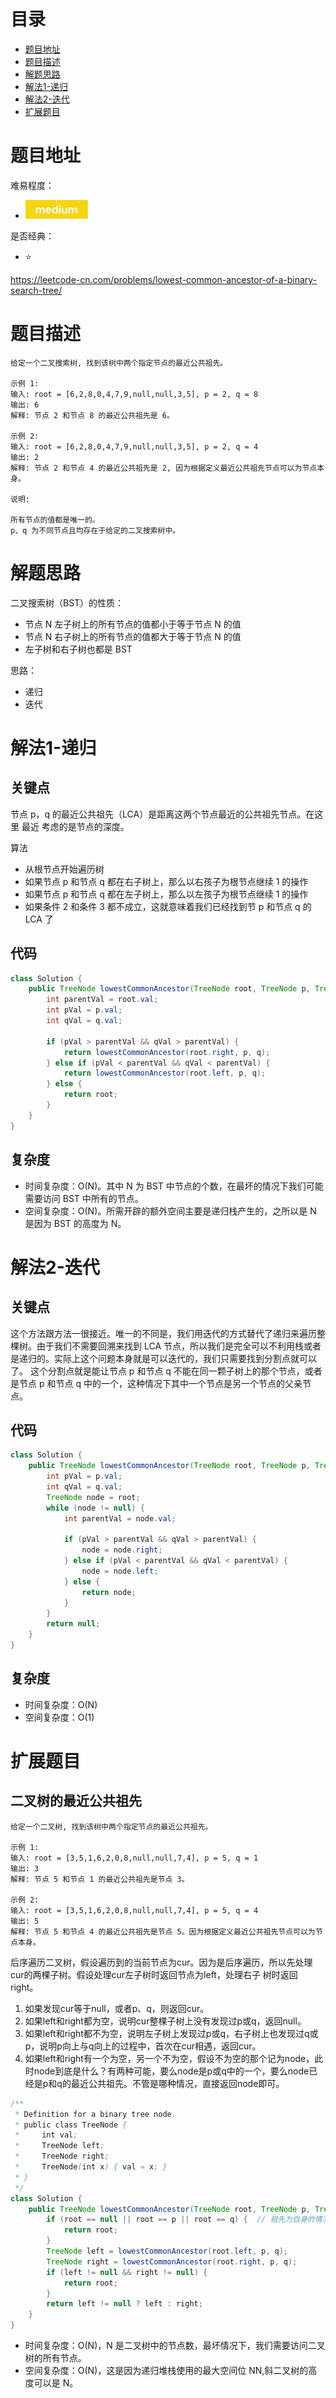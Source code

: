 # 目录
* [题目地址](#题目地址)
* [题目描述](#题目描述)
* [解题思路](#解题思路)
* [解法1-递归](#解法1-递归)
* [解法2-迭代](#解法2-迭代)
* [扩展题目](#扩展题目)



# 题目地址
难易程度：
- ![medium.jpg](../.images/medium.jpg)

是否经典：
- ⭐️

https://leetcode-cn.com/problems/lowest-common-ancestor-of-a-binary-search-tree/

# 题目描述
```$xslt
给定一个二叉搜索树, 找到该树中两个指定节点的最近公共祖先。

示例 1:
输入: root = [6,2,8,0,4,7,9,null,null,3,5], p = 2, q = 8
输出: 6 
解释: 节点 2 和节点 8 的最近公共祖先是 6。

示例 2:
输入: root = [6,2,8,0,4,7,9,null,null,3,5], p = 2, q = 4
输出: 2
解释: 节点 2 和节点 4 的最近公共祖先是 2, 因为根据定义最近公共祖先节点可以为节点本身。
 
说明:

所有节点的值都是唯一的。
p、q 为不同节点且均存在于给定的二叉搜索树中。
```

# 解题思路
二叉搜索树（BST）的性质：
- 节点 N 左子树上的所有节点的值都小于等于节点 N 的值
- 节点 N 右子树上的所有节点的值都大于等于节点 N 的值
- 左子树和右子树也都是 BST

思路：
- 递归
- 迭代

# 解法1-递归
## 关键点
节点 p，q 的最近公共祖先（LCA）是距离这两个节点最近的公共祖先节点。在这里 最近 考虑的是节点的深度。

算法
- 从根节点开始遍历树
- 如果节点 p 和节点 q 都在右子树上，那么以右孩子为根节点继续 1 的操作
- 如果节点 p 和节点 q 都在左子树上，那么以左孩子为根节点继续 1 的操作
- 如果条件 2 和条件 3 都不成立，这就意味着我们已经找到节 p 和节点 q 的 LCA 了

## 代码
```Java
class Solution {
    public TreeNode lowestCommonAncestor(TreeNode root, TreeNode p, TreeNode q) {
        int parentVal = root.val;
        int pVal = p.val;
        int qVal = q.val;

        if (pVal > parentVal && qVal > parentVal) {
            return lowestCommonAncestor(root.right, p, q);
        } else if (pVal < parentVal && qVal < parentVal) {
            return lowestCommonAncestor(root.left, p, q);
        } else {
            return root;
        }
    }
}
```


## 复杂度
- 时间复杂度：O(N)。其中 N 为 BST 中节点的个数，在最坏的情况下我们可能需要访问 BST 中所有的节点。
- 空间复杂度：O(N)。所需开辟的额外空间主要是递归栈产生的，之所以是 N 是因为 BST 的高度为 N。


# 解法2-迭代
## 关键点
这个方法跟方法一很接近。唯一的不同是，我们用迭代的方式替代了递归来遍历整棵树。由于我们不需要回溯来找到 LCA 节点，所以我们是完全可以不利用栈或者是递归的。实际上这个问题本身就是可以迭代的，我们只需要找到分割点就可以了。
这个分割点就是能让节点 p 和节点 q 不能在同一颗子树上的那个节点，或者是节点 p 和节点 q 中的一个，这种情况下其中一个节点是另一个节点的父亲节点。


## 代码
```Java
class Solution {
    public TreeNode lowestCommonAncestor(TreeNode root, TreeNode p, TreeNode q) {
        int pVal = p.val;
        int qVal = q.val;
        TreeNode node = root;
        while (node != null) {
            int parentVal = node.val;

            if (pVal > parentVal && qVal > parentVal) {
                node = node.right;
            } else if (pVal < parentVal && qVal < parentVal) {
                node = node.left;
            } else {
                return node;
            }
        }
        return null;
    }
}
```


## 复杂度
- 时间复杂度：O(N)
- 空间复杂度：O(1)

# 扩展题目
## 二叉树的最近公共祖先
```$xslt
给定一个二叉树, 找到该树中两个指定节点的最近公共祖先。

示例 1:
输入: root = [3,5,1,6,2,0,8,null,null,7,4], p = 5, q = 1
输出: 3
解释: 节点 5 和节点 1 的最近公共祖先是节点 3。

示例 2:
输入: root = [3,5,1,6,2,0,8,null,null,7,4], p = 5, q = 4
输出: 5
解释: 节点 5 和节点 4 的最近公共祖先是节点 5。因为根据定义最近公共祖先节点可以为节点本身。
```

后序遍历二叉树，假设遍历到的当前节点为cur。因为是后序遍历，所以先处理cur的两棵子树。假设处理cur左子树时返回节点为left，处理右子 树时返回right。
1. 如果发现cur等于null，或者p、q，则返回cur。
2. 如果left和right都为空，说明cur整棵子树上没有发现过p或q，返回null。
3. 如果left和right都不为空，说明左子树上发现过p或q，右子树上也发现过q或p，说明p向上与q向上的过程中，首次在cur相遇，返回cur。
4. 如果left和right有一个为空，另一个不为空，假设不为空的那个记为node，此时node到底是什么？有两种可能，要么node是p或q中的一个，要么node已经是p和q的最近公共祖先。不管是哪种情况，直接返回node即可。


```Java
/**
 * Definition for a binary tree node.
 * public class TreeNode {
 *     int val;
 *     TreeNode left;
 *     TreeNode right;
 *     TreeNode(int x) { val = x; }
 * }
 */
class Solution {
    public TreeNode lowestCommonAncestor(TreeNode root, TreeNode p, TreeNode q) {
        if (root == null || root == p || root == q) {  // 祖先为自身的情况
            return root;
        }
        TreeNode left = lowestCommonAncestor(root.left, p, q);
        TreeNode right = lowestCommonAncestor(root.right, p, q);
        if (left != null && right != null) {
            return root;
        }
        return left != null ? left : right;
    }
}
```

- 时间复杂度：O(N)，N 是二叉树中的节点数，最坏情况下，我们需要访问二叉树的所有节点。
- 空间复杂度：O(N)，这是因为递归堆栈使用的最大空间位 NN,斜二叉树的高度可以是 N。